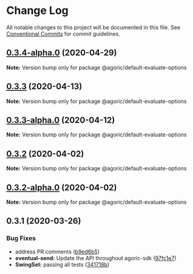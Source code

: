 # Change Log

All notable changes to this project will be documented in this file.
See [Conventional Commits](https://conventionalcommits.org) for commit guidelines.

## [0.3.4-alpha.0](https://github.com/Agoric/agoric-sdk/compare/@agoric/default-evaluate-options@0.3.3...@agoric/default-evaluate-options@0.3.4-alpha.0) (2020-04-29)

**Note:** Version bump only for package @agoric/default-evaluate-options





## [0.3.3](https://github.com/Agoric/agoric-sdk/compare/@agoric/default-evaluate-options@0.3.3-alpha.0...@agoric/default-evaluate-options@0.3.3) (2020-04-13)

**Note:** Version bump only for package @agoric/default-evaluate-options





## [0.3.3-alpha.0](https://github.com/Agoric/agoric-sdk/compare/@agoric/default-evaluate-options@0.3.2...@agoric/default-evaluate-options@0.3.3-alpha.0) (2020-04-12)

**Note:** Version bump only for package @agoric/default-evaluate-options





## [0.3.2](https://github.com/Agoric/agoric-sdk/compare/@agoric/default-evaluate-options@0.3.2-alpha.0...@agoric/default-evaluate-options@0.3.2) (2020-04-02)

**Note:** Version bump only for package @agoric/default-evaluate-options





## [0.3.2-alpha.0](https://github.com/Agoric/agoric-sdk/compare/@agoric/default-evaluate-options@0.3.1...@agoric/default-evaluate-options@0.3.2-alpha.0) (2020-04-02)

**Note:** Version bump only for package @agoric/default-evaluate-options





## 0.3.1 (2020-03-26)


### Bug Fixes

* address PR comments ([b9ed6b5](https://github.com/Agoric/default-evaluate-options/commit/b9ed6b5a510433af968ba233d4e943b939defa1b))
* **eventual-send:** Update the API throughout agoric-sdk ([97fc1e7](https://github.com/Agoric/default-evaluate-options/commit/97fc1e748d8e3955b29baf0e04bfa788d56dad9f))
* **SwingSet:** passing all tests ([341718b](https://github.com/Agoric/default-evaluate-options/commit/341718be335e16b58aa5e648b51a731ea065c1d6))
